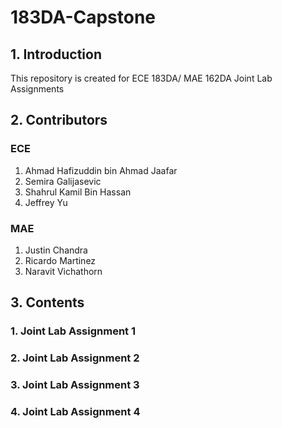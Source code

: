 # 183DA-Capstone

## 1. Introduction
This repository is created for ECE 183DA/ MAE 162DA Joint Lab Assignments

## 2. Contributors
### ECE
1. Ahmad Hafizuddin bin Ahmad Jaafar
2. Semira Galijasevic
3. Shahrul Kamil Bin Hassan
4. Jeffrey Yu

### MAE
1. Justin Chandra
2. Ricardo Martinez
3. Naravit Vichathorn

## 3. Contents

### 1. Joint Lab Assignment 1

### 2. Joint Lab Assignment 2

### 3. Joint Lab Assignment 3

### 4. Joint Lab Assignment 4
